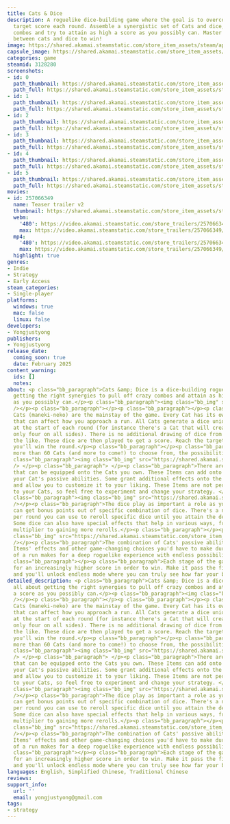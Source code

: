 ```yaml
---
title: Cats & Dice
description: A roguelike dice-building game where the goal is to overcome an ever-increasing
  target score each round. Assemble a synergistic set of Cats and dice, go for crazy
  combos and try to attain as high a score as you possibly can. Master the synergy
  between cats and dice to win!
image: https://shared.akamai.steamstatic.com/store_item_assets/steam/apps/3128280/header.jpg?t=1733020114
capsule_image: https://shared.akamai.steamstatic.com/store_item_assets/steam/apps/3128280/eaf55403f145564fede10167ff5080086e1cd682/capsule_231x87.jpg?t=1733020114
categories: game
steamid: 3128280
screenshots:
- id: 0
  path_thumbnail: https://shared.akamai.steamstatic.com/store_item_assets/steam/apps/3128280/ss_02b6a5ff23f533d4e18947c72e2f621137d70a87.600x338.jpg?t=1733020114
  path_full: https://shared.akamai.steamstatic.com/store_item_assets/steam/apps/3128280/ss_02b6a5ff23f533d4e18947c72e2f621137d70a87.1920x1080.jpg?t=1733020114
- id: 1
  path_thumbnail: https://shared.akamai.steamstatic.com/store_item_assets/steam/apps/3128280/ss_acce44b1993c7a9ac4961577e743f2e59e402c94.600x338.jpg?t=1733020114
  path_full: https://shared.akamai.steamstatic.com/store_item_assets/steam/apps/3128280/ss_acce44b1993c7a9ac4961577e743f2e59e402c94.1920x1080.jpg?t=1733020114
- id: 2
  path_thumbnail: https://shared.akamai.steamstatic.com/store_item_assets/steam/apps/3128280/ss_fc6fdffed203bc8b74b7e572feb38b3d6c6b95fa.600x338.jpg?t=1733020114
  path_full: https://shared.akamai.steamstatic.com/store_item_assets/steam/apps/3128280/ss_fc6fdffed203bc8b74b7e572feb38b3d6c6b95fa.1920x1080.jpg?t=1733020114
- id: 3
  path_thumbnail: https://shared.akamai.steamstatic.com/store_item_assets/steam/apps/3128280/ss_27f8e0f034b3670c22571eca02acbd421c00c785.600x338.jpg?t=1733020114
  path_full: https://shared.akamai.steamstatic.com/store_item_assets/steam/apps/3128280/ss_27f8e0f034b3670c22571eca02acbd421c00c785.1920x1080.jpg?t=1733020114
- id: 4
  path_thumbnail: https://shared.akamai.steamstatic.com/store_item_assets/steam/apps/3128280/ss_f4b5c05886e931201354bea132d66260f1b925f8.600x338.jpg?t=1733020114
  path_full: https://shared.akamai.steamstatic.com/store_item_assets/steam/apps/3128280/ss_f4b5c05886e931201354bea132d66260f1b925f8.1920x1080.jpg?t=1733020114
- id: 5
  path_thumbnail: https://shared.akamai.steamstatic.com/store_item_assets/steam/apps/3128280/ss_1d61d9fd012be6334cf4392bce390436d03d3926.600x338.jpg?t=1733020114
  path_full: https://shared.akamai.steamstatic.com/store_item_assets/steam/apps/3128280/ss_1d61d9fd012be6334cf4392bce390436d03d3926.1920x1080.jpg?t=1733020114
movies:
- id: 257066349
  name: Teaser trailer v2
  thumbnail: https://shared.akamai.steamstatic.com/store_item_assets/steam/apps/257066349/487bc976d1cac6b4d851b8b9cc916c0bc1da534b/movie_600x337.jpg?t=1729223293
  webm:
    '480': https://video.akamai.steamstatic.com/store_trailers/257066349/movie480_vp9.webm?t=1729223293
    max: https://video.akamai.steamstatic.com/store_trailers/257066349/movie_max_vp9.webm?t=1729223293
  mp4:
    '480': https://video.akamai.steamstatic.com/store_trailers/257066349/movie480.mp4?t=1729223293
    max: https://video.akamai.steamstatic.com/store_trailers/257066349/movie_max.mp4?t=1729223293
  highlight: true
genres:
- Indie
- Strategy
- Early Access
steam_categories:
- Single-player
platforms:
  windows: true
  mac: false
  linux: false
developers:
- Yongjustyong
publishers:
- Yongjustyong
release_date:
  coming_soon: true
  date: February 2025
content_warning:
  ids: []
  notes:
about: <p class="bb_paragraph">Cats &amp; Dice is a dice-building roguelike all about
  getting the right synergies to pull off crazy combos and attain as high a score
  as you possibly can.</p><p class="bb_paragraph"><img class="bb_img" src="https://shared.akamai.steamstatic.com/store_item_assets/steam/apps/3128280/extras/scoring-gif.gif?t=1733020114"
  /></p><p class="bb_paragraph"></p><p class="bb_paragraph"></p><p class="bb_paragraph">The
  Cats (maneki-neko) are the mainstay of the game. Every Cat has its own passive ability
  that can affect how you approach a run. All Cats generate a dice unique to them
  at the start of each round (for instance there's a Cat that will create a dice with
  only four on all sides). There is no additional drawing of dice from your deck or
  the like. These dice are then played to get a score. Reach the target score and
  you'll win the round.</p><p class="bb_paragraph"></p><p class="bb_paragraph">With
  more than 60 Cats (and more to come!) to choose from, the possibilities are endless.</p><p
  class="bb_paragraph"><img class="bb_img" src="https://shared.akamai.steamstatic.com/store_item_assets/steam/apps/3128280/extras/Cats-lineup.gif?t=1733020114"
  /> </p><p class="bb_paragraph"> </p><p class="bb_paragraph">There are various Items
  that can be equipped onto the Cats you own. These Items can add onto or even alter
  your Cat's passive abilities. Some grant additional effects onto the Cat's dice
  and allow you to customize it to your liking. These Items are not permanently attached
  to your Cats, so feel free to experiment and change your strategy. </p><p class="bb_paragraph"></p><p
  class="bb_paragraph"><img class="bb_img" src="https://shared.akamai.steamstatic.com/store_item_assets/steam/apps/3128280/extras/Items.gif?t=1733020114"
  /></p><p class="bb_paragraph">The dice play as important a role as your Cats. You
  can get bonus points out of specific combination of dice. There's a number of rerolls
  per round you can use to reroll specific dice until you attain the desired outcome.
  Some dice can also have special effects that help in various ways, from adding scoring
  multiplier to gaining more rerolls.</p><p class="bb_paragraph"></p><p class="bb_paragraph"><img
  class="bb_img" src="https://shared.akamai.steamstatic.com/store_item_assets/steam/apps/3128280/extras/Dice-roll.gif?t=1733020114"
  /></p><p class="bb_paragraph">The combination of Cats' passive abilities, dice effects,
  Items' effects and other game-changing choices you'd have to make during the course
  of a run makes for a deep roguelike experience with endless possibilities. </p><p
  class="bb_paragraph"></p><p class="bb_paragraph">Each stage of the game will ask
  for an increasingly higher score in order to win. Make it pass the final hurdle
  and you'll unlock endless mode where you can truly see how far your build can go.</p>
detailed_description: <p class="bb_paragraph">Cats &amp; Dice is a dice-building roguelike
  all about getting the right synergies to pull off crazy combos and attain as high
  a score as you possibly can.</p><p class="bb_paragraph"><img class="bb_img" src="https://shared.akamai.steamstatic.com/store_item_assets/steam/apps/3128280/extras/scoring-gif.gif?t=1733020114"
  /></p><p class="bb_paragraph"></p><p class="bb_paragraph"></p><p class="bb_paragraph">The
  Cats (maneki-neko) are the mainstay of the game. Every Cat has its own passive ability
  that can affect how you approach a run. All Cats generate a dice unique to them
  at the start of each round (for instance there's a Cat that will create a dice with
  only four on all sides). There is no additional drawing of dice from your deck or
  the like. These dice are then played to get a score. Reach the target score and
  you'll win the round.</p><p class="bb_paragraph"></p><p class="bb_paragraph">With
  more than 60 Cats (and more to come!) to choose from, the possibilities are endless.</p><p
  class="bb_paragraph"><img class="bb_img" src="https://shared.akamai.steamstatic.com/store_item_assets/steam/apps/3128280/extras/Cats-lineup.gif?t=1733020114"
  /> </p><p class="bb_paragraph"> </p><p class="bb_paragraph">There are various Items
  that can be equipped onto the Cats you own. These Items can add onto or even alter
  your Cat's passive abilities. Some grant additional effects onto the Cat's dice
  and allow you to customize it to your liking. These Items are not permanently attached
  to your Cats, so feel free to experiment and change your strategy. </p><p class="bb_paragraph"></p><p
  class="bb_paragraph"><img class="bb_img" src="https://shared.akamai.steamstatic.com/store_item_assets/steam/apps/3128280/extras/Items.gif?t=1733020114"
  /></p><p class="bb_paragraph">The dice play as important a role as your Cats. You
  can get bonus points out of specific combination of dice. There's a number of rerolls
  per round you can use to reroll specific dice until you attain the desired outcome.
  Some dice can also have special effects that help in various ways, from adding scoring
  multiplier to gaining more rerolls.</p><p class="bb_paragraph"></p><p class="bb_paragraph"><img
  class="bb_img" src="https://shared.akamai.steamstatic.com/store_item_assets/steam/apps/3128280/extras/Dice-roll.gif?t=1733020114"
  /></p><p class="bb_paragraph">The combination of Cats' passive abilities, dice effects,
  Items' effects and other game-changing choices you'd have to make during the course
  of a run makes for a deep roguelike experience with endless possibilities. </p><p
  class="bb_paragraph"></p><p class="bb_paragraph">Each stage of the game will ask
  for an increasingly higher score in order to win. Make it pass the final hurdle
  and you'll unlock endless mode where you can truly see how far your build can go.</p>
languages: English, Simplified Chinese, Traditional Chinese
reviews:
support_info:
  url: ''
  email: yongjustyong@gmail.com
tags:
- strategy
---
```


